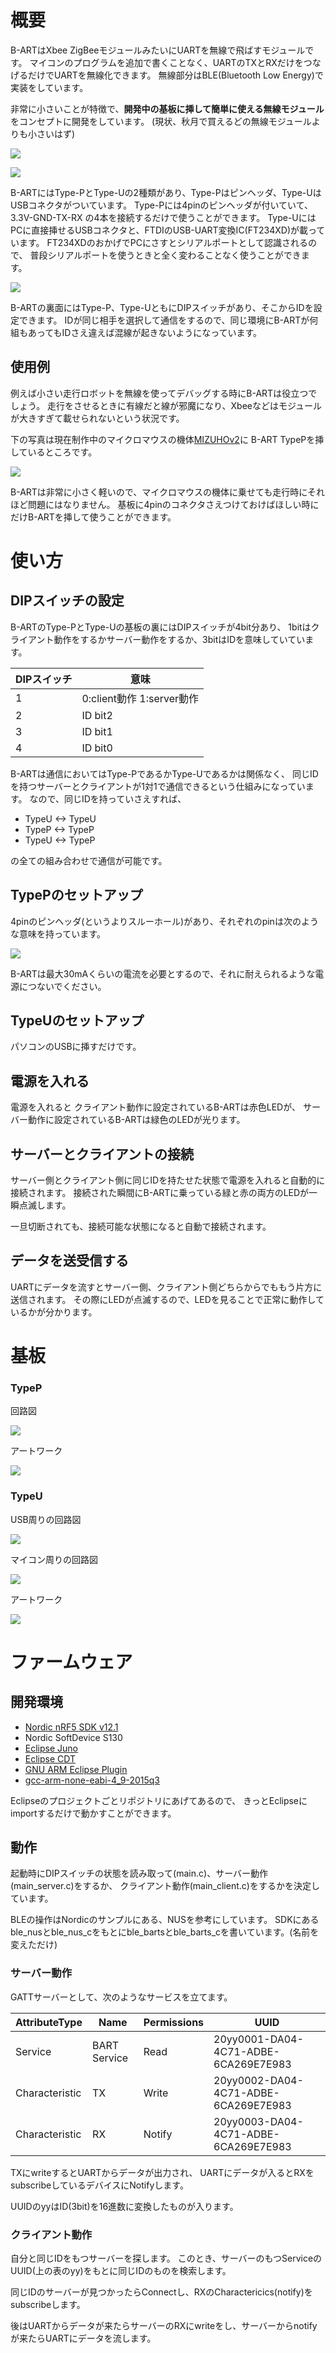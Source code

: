 # 概要
B-ARTはXbee ZigBeeモジュールみたいにUARTを無線で飛ばすモジュールです。
マイコンのプログラムを追加で書くことなく、UARTのTXとRXだけをつなげるだけでUARTを無線化できます。
無線部分はBLE(Bluetooth Low Energy)で実装をしています。

非常に小さいことが特徴で、**開発中の基板に挿して簡単に使える無線モジュール**をコンセプトに開発をしています。
(現状、秋月で買えるどの無線モジュールよりも小さいはず)

![](https://github.com/idt12312/B-ART/images/bart_overview1.jpg)

![](https://github.com/idt12312/B-ART/images/bart_overview2.jpg)

B-ARTにはType-PとType-Uの2種類があり、Type-Pはピンヘッダ、Type-UはUSBコネクタがついています。
Type-Pには4pinのピンヘッダが付いていて、3.3V-GND-TX-RX
の4本を接続するだけで使うことができます。
Type-UにはPCに直接挿せるUSBコネクタと、FTDIのUSB-UART変換IC(FT234XD)が載っています。
FT234XDのおかげでPCにさすとシリアルポートとして認識されるので、
普段シリアルポートを使うときと全く変わることなく使うことができます。

![](https://github.com/idt12312/B-ART/images/bart_pc.jpg)

B-ARTの裏面にはType-P、Type-UともにDIPスイッチがあり、そこからIDを設定できます。
IDが同じ相手を選択して通信をするので、同じ環境にB-ARTが何組もあってもIDさえ違えば混線が起きないようになっています。

## 使用例
例えば小さい走行ロボットを無線を使ってデバッグする時にB-ARTは役立つでしょう。
走行をさせるときに有線だと線が邪魔になり、Xbeeなどはモジュールが大きすぎて載せられないという状況です。

下の写真は現在制作中のマイクロマウスの機体[MIZUHOv2](http://idken.net/posts/2017-04-01-mizuhov2/)に
B-ART TypePを挿しているところです。

![](https://github.com/idt12312/B-ART/images/bart_mouse.jpg)

B-ARTは非常に小さく軽いので、マイクロマウスの機体に乗せても走行時にそれほど問題にはなりません。
基板に4pinのコネクタさえつけておけばほしい時にだけB-ARTを挿して使うことができます。

# 使い方

## DIPスイッチの設定

B-ARTのType-PとType-Uの基板の裏にはDIPスイッチが4bit分あり、
1bitはクライアント動作をするかサーバー動作をするか、3bitはIDを意味していています。

| DIPスイッチ | 意味                     |
|-------------|--------------------------|
| 1           | 0:client動作  1:server動作 |
| 2           | ID  bit2                   |
| 3           | ID  bit1                   |
| 4           | ID  bit0                   |

B-ARTは通信においてはType-PであるかType-Uであるかは関係なく、
同じIDを持つサーバーとクライアントが1対1で通信できるという仕組みになっています。
なので、同じIDを持っていさえすれば、

* TypeU <-> TypeU
* TypeP <-> TypeP
* TypeU <-> TypeP

の全ての組み合わせで通信が可能です。



## TypePのセットアップ
4pinのピンヘッダ(というよりスルーホール)があり、それぞれのpinは次のような意味を持っています。

![](https://github.com/idt12312/B-ART/images/bart_pin.jpg)

B-ARTは最大30mAくらいの電流を必要とするので、それに耐えられるような電源につないでください。

## TypeUのセットアップ
パソコンのUSBに挿すだけです。

## 電源を入れる
電源を入れると
クライアント動作に設定されているB-ARTは赤色LEDが、
サーバー動作に設定されているB-ARTは緑色のLEDが光ります。


## サーバーとクライアントの接続
サーバー側とクライアント側に同じIDを持たせた状態で電源を入れると自動的に接続されます。
接続された瞬間にB-ARTに乗っている緑と赤の両方のLEDが一瞬点滅します。

一旦切断されても、接続可能な状態になると自動で接続されます。

## データを送受信する
UARTにデータを流すとサーバー側、クライアント側どちらからでももう片方に送信されます。
その際にLEDが点滅するので、LEDを見ることで正常に動作しているかが分かります。


# 基板

### TypeP

回路図

![](https://github.com/idt12312/B-ART/images/bart_p_sch.png)


アートワーク

![](https://github.com/idt12312/B-ART/images/bart_p_pcb.png)

### TypeU

USB周りの回路図

![](https://github.com/idt12312/B-ART/images/bart_u_sch1.png)

マイコン周りの回路図

![](https://github.com/idt12312/B-ART/images/bart_u_sch2.png)

アートワーク

![](https://github.com/idt12312/B-ART/images/bart_u_pcb.png)


# ファームウェア

## 開発環境

* [Nordic nRF5 SDK v12.1](https://www.nordicsemi.com/eng/Products/Bluetooth-low-energy/nRF5-SDK)
* Nordic SoftDevice S130
* [Eclipse Juno](https://eclipse.org/)
* [Eclipse CDT](https://eclipse.org/cdt/)
* [GNU ARM Eclipse Plugin](http://gnuarmeclipse.github.io/)
* [gcc-arm-none-eabi-4_9-2015q3](https://launchpad.net/gcc-arm-embedded/4.9/4.9-2015-q3-update)

Eclipseのプロジェクトごとリポジトリにあげてあるので、
きっとEclipseにimportするだけで動かすことができます。

## 動作
起動時にDIPスイッチの状態を読み取って(main.c)、サーバー動作(main_server.c)をするか、
クライアント動作(main_client.c)をするかを決定しています。

BLEの操作はNordicのサンプルにある、NUSを参考にしています。
SDKにあるble_nusとble_nus_cをもとにble_bartsとble_barts_cを書いています。(名前を変えただけ)

### サーバー動作

GATTサーバーとして、次のようなサービスを立てます。

| AttributeType  | Name        | Permissions | UUID                                 |
|----------------|-------------|-------------|--------------------------------------|
| Service        | BART Service | Read       | 20yy0001-DA04-4C71-ADBE-6CA269E7E983 |
| Characteristic | TX          | Write       | 20yy0002-DA04-4C71-ADBE-6CA269E7E983 |
| Characteristic | RX          | Notify      | 20yy0003-DA04-4C71-ADBE-6CA269E7E983 |

TXにwriteするとUARTからデータが出力され、
UARTにデータが入るとRXをsubscribeしているデバイスにNotifyします。

UUIDのyyはID(3bit)を16進数に変換したものが入ります。


### クライアント動作
自分と同じIDをもつサーバーを探します。
このとき、サーバーのもつServiceのUUID(上の表のyy)をもとに同じIDのものを検索します。

同じIDのサーバーが見つかったらConnectし、RXのCharactericics(notify)をsubscribeします。

後はUARTからデータが来たらサーバーのRXにwriteをし、サーバーからnotifyが来たらUARTにデータを流します。